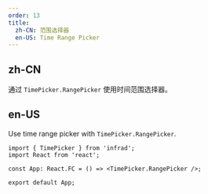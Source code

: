 ```yaml
---
order: 13
title:
  zh-CN: 范围选择器
  en-US: Time Range Picker
---
```


## zh-CN

通过 `TimePicker.RangePicker` 使用时间范围选择器。

## en-US

Use time range picker with `TimePicker.RangePicker`.

```tsx
import { TimePicker } from 'infrad';
import React from 'react';

const App: React.FC = () => <TimePicker.RangePicker />;

export default App;
```
